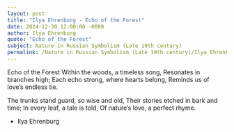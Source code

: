 ```yaml
---
layout: post
title: "Ilya Ehrenburg - Echo of the Forest"
date: 2024-12-30 12:00:00 -0000
author: Ilya Ehrenburg
quote: "Echo of the Forest"
subject: Nature in Russian Symbolism (Late 19th century)
permalink: /Nature in Russian Symbolism (Late 19th century)/Ilya Ehrenburg/Ilya Ehrenburg - Echo of the Forest
---
```


Echo of the Forest
Within the woods, a timeless song,
Resonates in branches high;
Each echo strong, where hearts belong,
Reminds us of love’s endless tie.

The trunks stand guard, so wise and old,
Their stories etched in bark and time;
In every leaf, a tale is told,
Of nature’s love, a perfect rhyme.

- Ilya Ehrenburg
